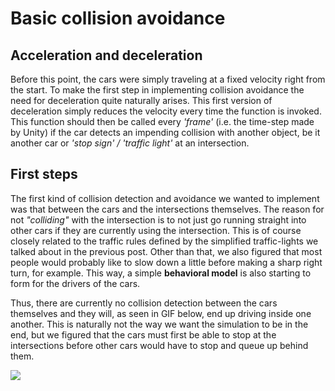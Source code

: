 # Basic collision avoidance

## Acceleration and deceleration
Before this point, the cars were simply traveling at a fixed velocity right from the start. To make the first step in implementing collision avoidance the need for deceleration quite naturally arises. This first version of deceleration simply reduces the velocity every time the function is invoked. This function should then be called every _'frame'_ (i.e. the time-step made by Unity) if the car detects an impending collision with another object, be it another car or _'stop sign' / 'traffic light'_ at an intersection.

## First steps
The first kind of collision detection and avoidance we wanted to implement was that between the cars and the intersections themselves. The reason for not _"colliding"_ with the intersection is to not just go running straight into other cars if they are currently using the intersection. This is of course closely related to the traffic rules defined by the simplified traffic-lights we talked about in the previous post. Other than that, we also figured that most people would probably like to slow down a little before making a sharp right turn, for example. This way, a simple **behavioral model** is also starting to form for the drivers of the cars.

Thus, there are currently no collision detection between the cars themselves and they will, as seen in GIF below, end up driving inside one another. This is naturally not the way we want the simulation to be in the end, but we figured that the cars must first be able to stop at the intersections before other cars would have to stop and queue up behind them.

<img src="https://imgur.com/jlOAQUy.png">
